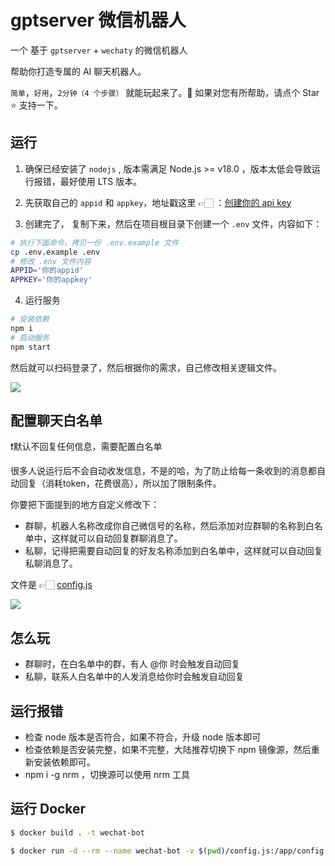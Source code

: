 # gptserver 微信机器人

一个 基于 `gptserver` + `wechaty` 的微信机器人

帮助你打造专属的 AI 聊天机器人。

`简单`，`好用`，`2分钟（4 个步骤）` 就能玩起来了。🌸 如果对您有所帮助，请点个 Star ⭐️ 支持一下。


## 运行

1. 确保已经安装了 `nodejs` , 版本需满足 Node.js >= v18.0 ，版本太低会导致运行报错，最好使用 LTS 版本。
2. 先获取自己的 `appid` 和 `appkey`，地址戳这里 👉🏻 ：[创建你的 api key](https://defile.cc/admin/)

3. 创建完了， 复制下来，然后在项目根目录下创建一个 `.env` 文件，内容如下：

```sh
# 执行下面命令，拷贝一份 .env.example 文件
cp .env.example .env
# 修改 .env 文件内容
APPID='你的appid'
APPKEY='你的appkey'
```

4. 运行服务
 
```sh
# 安装依赖
npm i
# 启动服务
npm start
```

然后就可以扫码登录了，然后根据你的需求，自己修改相关逻辑文件。

![](https://assets.fedtop.com/picbed/202212071315670.png)

## 配置聊天白名单

❗️默认不回复任何信息，需要配置白名单

很多人说运行后不会自动收发信息，不是的哈，为了防止给每一条收到的消息都自动回复（消耗token，花费很高），所以加了限制条件。

你要把下面提到的地方自定义修改下：

- 群聊，机器人名称改成你自己微信号的名称，然后添加对应群聊的名称到白名单中，这样就可以自动回复群聊消息了。
- 私聊，记得把需要自动回复的好友名称添加到白名单中，这样就可以自动回复私聊消息了。

文件是 👉🏻 [config.js](./config.js)

![](https://assets.fedtop.com/picbed/202212110942315.png)


## 怎么玩

- 群聊时，在白名单中的群，有人 @你 时会触发自动回复
- 私聊，联系人白名单中的人发消息给你时会触发自动回复

## 运行报错

- 检查 node 版本是否符合，如果不符合，升级 node 版本即可
- 检查依赖是否安装完整，如果不完整，大陆推荐切换下 npm 镜像源，然后重新安装依赖即可。
- npm i -g nrm ，切换源可以使用 nrm 工具 


## 运行 Docker

```sh
$ docker build . -t wechat-bot

$ docker run -d --rm --name wechat-bot -v $(pwd)/config.js:/app/config.js -v $(pwd)/.env:/app/.env wechat-bot
```
